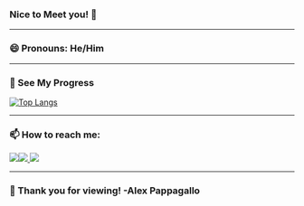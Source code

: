 ### Nice to Meet you! 👋

---

### 😄 Pronouns: He/Him

---

### 📝 See My Progress
  [![Top Langs](https://github-readme-stats.vercel.app/api/top-langs/?username=AlexPap1)](https://github.com/anuraghazra/github-readme-stats)

---

### 📫 How to reach me:


<a href="https://docs.google.com/document/d/1SJbwBUREiXt92Z-6TsgTVn92VN35MG76/edit?usp=sharing&ouid=111660145846656949139&rtpof=true&sd=true" target="_blank"><img src="https://img.shields.io/badge/Resume-4285F4?style=for-the-badge&logo=google-cloud&logoColor=white" /></a><a href="https://www.linkedin.com/in/alex-pappagallo/" target="_blank"><img src="https://img.shields.io/badge/LinkedIn-0077B5?style=for-the-badge&logo=linkedin&logoColor=white" /> </a> <a href="mailto:arpappagallo@gmail.com" target="_blank"><img src="https://img.shields.io/badge/Gmail-D14836?style=for-the-badge&logo=gmail&logoColor=white" /></a>

---

### 👏 Thank you for viewing! -Alex Pappagallo


<!--
**AlexPap1/AlexPap1** is a ✨ _special_ ✨ repository because its `README.md` (this file) appears on your GitHub profile.

Here are some ideas to get you started:

- 🔭 I’m currently working on ...
- 🌱 I’m currently learning ...
- 👯 I’m looking to collaborate on ...
- 🤔 I’m looking for help with ...
- 💬 Ask me about ...
- ⚡ Fun fact: ...

-->
